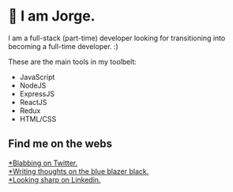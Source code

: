 # 👋 I am Jorge. 

I am a full-stack (part-time) developer looking for transitioning into becoming a full-time developer. :)

These are the main tools in my toolbelt:

* JavaScript
* NodeJS
* ExpressJS
* ReactJS
* Redux
* HTML/CSS

## Find me on the webs

[*Blabbing on Twitter.](https://twitter.com/jorgelopes_r)  
[*Writing thoughts on the blue blazer black.](https://blueblazerblack.com)  
[*Looking sharp on Linkedin.](https://www.linkedin.com/in/jorgelopesr/)  



